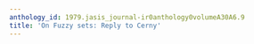 ```yaml
---
anthology_id: 1979.jasis_journal-ir0anthology0volumeA30A6.9
title: 'On Fuzzy sets: Reply to Cerny'
---
```

